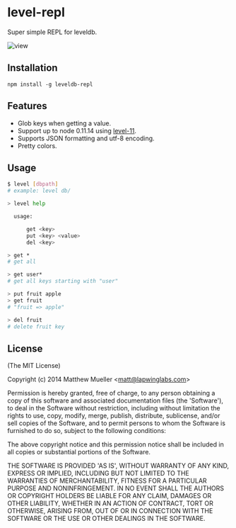
# level-repl

  Super simple REPL for leveldb.

  ![view](https://cldup.com/ufKEFH-snQ.png)

## Installation

    npm install -g leveldb-repl

## Features

- Glob keys when getting a value.
- Support up to node 0.11.14 using [level-11](https://npmjs.org/package/level-11).
- Supports JSON formatting and utf-8 encoding.
- Pretty colors.

## Usage

```bash
$ level [dbpath]
# example: level db/

> level help

  usage:

      get <key>
      put <key> <value>
      del <key>

> get *
# get all

> get user*
# get all keys starting with "user"

> put fruit apple
> get fruit
# "fruit => apple"

> del fruit
# delete fruit key
```

## License

(The MIT License)

Copyright (c) 2014 Matthew Mueller &lt;matt@lapwinglabs.com&gt;

Permission is hereby granted, free of charge, to any person obtaining
a copy of this software and associated documentation files (the
'Software'), to deal in the Software without restriction, including
without limitation the rights to use, copy, modify, merge, publish,
distribute, sublicense, and/or sell copies of the Software, and to
permit persons to whom the Software is furnished to do so, subject to
the following conditions:

The above copyright notice and this permission notice shall be
included in all copies or substantial portions of the Software.

THE SOFTWARE IS PROVIDED 'AS IS', WITHOUT WARRANTY OF ANY KIND,
EXPRESS OR IMPLIED, INCLUDING BUT NOT LIMITED TO THE WARRANTIES OF
MERCHANTABILITY, FITNESS FOR A PARTICULAR PURPOSE AND NONINFRINGEMENT.
IN NO EVENT SHALL THE AUTHORS OR COPYRIGHT HOLDERS BE LIABLE FOR ANY
CLAIM, DAMAGES OR OTHER LIABILITY, WHETHER IN AN ACTION OF CONTRACT,
TORT OR OTHERWISE, ARISING FROM, OUT OF OR IN CONNECTION WITH THE
SOFTWARE OR THE USE OR OTHER DEALINGS IN THE SOFTWARE.
